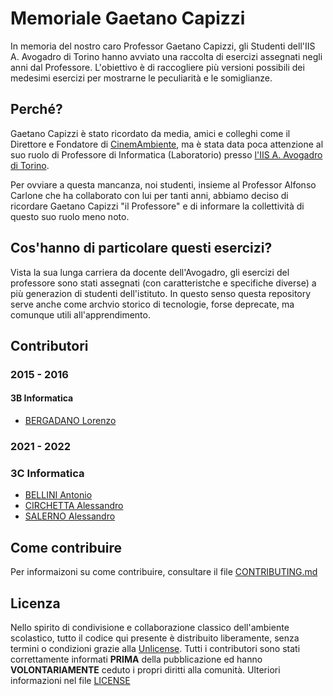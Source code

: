 # Memoriale Gaetano Capizzi
In memoria del nostro caro  Professor Gaetano Capizzi, gli Studenti dell'IIS A. Avogadro di Torino hanno avviato una raccolta di esercizi assegnati negli anni dal Professore. L'obiettivo è di raccogliere più versioni possibili dei medesimi esercizi per mostrarne le peculiarità e le somiglianze.

## Perché?
Gaetano Capizzi è stato ricordato da media, amici e colleghi come il Direttore e Fondatore di [CinemAmbiente](https://cinemambiente.it/), ma è stata data poca attenzione al suo ruolo di Professore di Informatica (Laboratorio) presso [l'IIS A. Avogadro di Torino](https://www.sito.itisavogadro.org/).


Per ovviare a questa mancanza, noi studenti, insieme al Professor Alfonso Carlone che ha collaborato con lui per tanti anni, abbiamo deciso di ricordare Gaetano Capizzi "il Professore" e di informare la collettività di questo suo ruolo meno noto.

## Cos'hanno di particolare questi esercizi?
Vista la sua lunga carriera da docente dell'Avogadro, gli esercizi del professore sono stati assegnati (con caratteristche e specifiche diverse) a più generazion di studenti dell'istituto. In questo senso questa repository serve anche come archvio storico di tecnologie, forse deprecate, ma comunque utili all'apprendimento.

## Contributori

### 2015 - 2016
#### 3B Informatica
- [BERGADANO Lorenzo](./2015_2016-3BI-BERGADANO-Lorenzo/)

### 2021 - 2022
### 3C Informatica
- [BELLINI Antonio](./2021_2022-3CI-BELLINI-Antonio/)
- [CIRCHETTA Alessandro](./2021_2022-3CI-CIRCHETTA-Alessandro/)
- [SALERNO Alessandro](./2021_2022-3CI-SALERNO-Alessandro/)

## Come contribuire
Per informaizoni su come contribuire, consultare il file [CONTRIBUTING.md](./CONTRIBUTING.md)

## Licenza
Nello spirito di condivisione e collaborazione classico dell'ambiente scolastico, tutto il codice qui presente è distribuito liberamente, senza termini o condizioni grazie alla [Unlicense](https://choosealicense.com/licenses/unlicense/). Tutti i contributori sono stati correttamente informati **PRIMA** della pubblicazione ed hanno **VOLONTARIAMENTE** ceduto i propri diritti alla comunità. Ulteriori informazioni nel file [LICENSE](./LICENSE)
